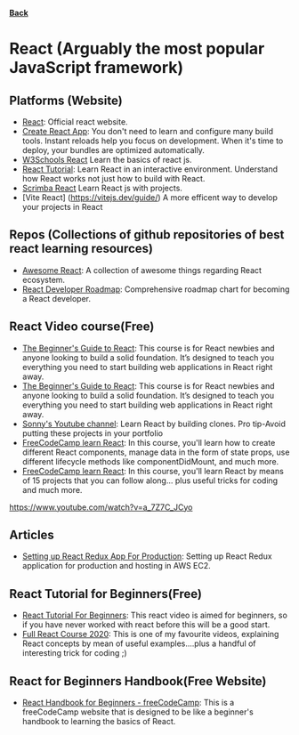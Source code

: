 **[Back](/README.md/)**

# React (Arguably the most popular JavaScript framework)

## Platforms (Website)

- [React](https://reactjs.org/): Official react website.
- [Create React App](https://create-react-app.dev/): You don't need to learn and configure many build tools. Instant reloads help you focus on development. When it's time to deploy, your bundles are optimized automatically.
- [W3Schools React](https://www.w3schools.com/react/react_intro.asp) Learn the basics of react js.
- [React Tutorial](https://react-tutorial.app/): Learn React in an interactive environment. Understand how React works not just how to build with React.
- [Scrimba React](https://scrimba.com/learn/learnreact) Learn React js with projects.
- [Vite React] (https://vitejs.dev/guide/) A more efficent way to develop your projects in React

## Repos (Collections of github repositories of best react learning resources)

- [Awesome React](https://github.com/enaqx/awesome-react): A collection of awesome things regarding React ecosystem.
- [React Developer Roadmap](https://github.com/adam-golab/react-developer-roadmap): Comprehensive roadmap chart for becoming a React developer.

## React Video course(Free)

- [The Beginner's Guide to React](https://egghead.io/courses/the-beginner-s-guide-to-react): This course is for React newbies and anyone looking to build a solid foundation. It’s designed to teach you everything you need to start building web applications in React right away.
- [The Beginner's Guide to React](https://egghead.io/courses/the-beginner-s-guide-to-react): This course is for React newbies and anyone looking to build a solid foundation. It’s designed to teach you everything you need to start building web applications in React right away.
- [Sonny's Youtube channel](https://www.youtube.com/watch?v=UVhIMwHDS7k&list=PLf16UKl7nR5ARPKtuI76E-ShyaiKH50IF): Learn React by building clones. Pro tip-Avoid putting these projects in your portfolio
- [FreeCodeCamp learn React](https://www.freecodecamp.org/learn/front-end-libraries/#react): In this course, you'll learn how to create different React components, manage data in the form of state props, use different lifecycle methods like componentDidMount, and much more.
- [FreeCodeCamp learn React](https://www.youtube.com/watch?v=a_7Z7C_JCyo): In this course, you'll learn React by means of 15 projects that you can follow along... plus useful tricks for coding and much more.

https://www.youtube.com/watch?v=a_7Z7C_JCyo

## Articles

- [Setting up React Redux App For Production](https://medium.com/@gobindathakur/setting-up-react-redux-application-for-production-and-hosting-in-aws-ec2-8bbb8bf3c643): Setting up React Redux application for production and hosting in AWS EC2.

## React Tutorial for Beginners(Free)

- [React Tutorial For Beginners](https://www.youtube.com/watch?v=dGcsHMXbSOA&list=PLDyQo7g0_nsVHmyZZpVJyFn5ojlboVEhE&pbjreload=101): This react video is aimed for beginners, so if you have never worked with react before this will be a good start.
- [Full React Course 2020](https://www.youtube.com/watch?v=4UZrsTqkcW4): This is one of my favourite videos, explaining React concepts by mean of useful examples....plus a handful of interesting trick for coding ;)

## React for Beginners Handbook(Free Website)

- [React Handbook for Beginners - freeCodeCamp](https://www.freecodecamp.org/news/react-beginner-handbook/): This is a freeCodeCamp website that is designed to be like a beginner's handbook to learning the basics of React.
